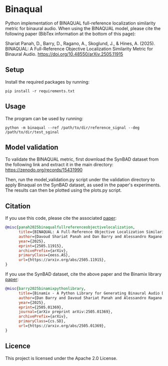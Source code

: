 # Binaqual
Python implementation of BINAQUAL full-reference localization similarity metric for binaural audio. 
When using the BINAQUAL model, please cite the following paper (BibTex information at the bottom of this page):

Shariat Panah, D., Barry, D., Ragano, A., Skoglund, J., & Hines, A. (2025). BINAQUAL: A Full-Reference Objective Localization Similarity Metric for Binaural Audio. https://doi.org/10.48550/arXiv.2505.11915

## Setup
Install the required packages by running:

`pip install -r requirements.txt`

## Usage
The program can be used by running:

`python -m binaqual --ref /path/to/dir/reference_signal --deg /path/to/dir/test_sginal`


## Model validation

To validate the BINAQUAL metric, first download the SynBAD dataset from the following link and extract it in the main directory:
https://zenodo.org/records/15431990

Then, run the model_validation.py script under the validation directory to apply Binaqual on the SynBAD dataset, as used in the paper's experiments. The results can then be plotted using the plots.py script.


## Citation
If you use this code, please cite the associated [paper](http://arxiv.org/abs/2505.11915):
```bibtex
@misc{panah2025binaqualfullreferenceobjectivelocalization,
      title={BINAQUAL: A Full-Reference Objective Localization Similarity Metric for Binaural Audio}, 
      author={Davoud Shariat Panah and Dan Barry and Alessandro Ragano and Jan Skoglund and Andrew Hines},
      year={2025},
      eprint={2505.11915},
      archivePrefix={arXiv},
      primaryClass={eess.AS},
      url={https://arxiv.org/abs/2505.11915}, 
}
```

If you use the SynBAD dataset, cite the above paper and the Binamix library [paper](https://arxiv.org/abs/2505.01369):

```bibtex
@misc{barry2025binamixpythonlibrary,
      title={Binamix - A Python Library for Generating Binaural Audio Datasets}, 
      author={Dan Barry and Davoud Shariat Panah and Alessandro Ragano and Jan Skoglund and Andrew Hines},
      year={2025},
      eprint={2505.01369},
      journal={arXiv preprint arXiv:2505.01369},
      archivePrefix={arXiv},
      primaryClass={cs.SD},
      url={https://arxiv.org/abs/2505.01369}, 
}
```


## Licence
This project is licensed under the Apache 2.0 License.
